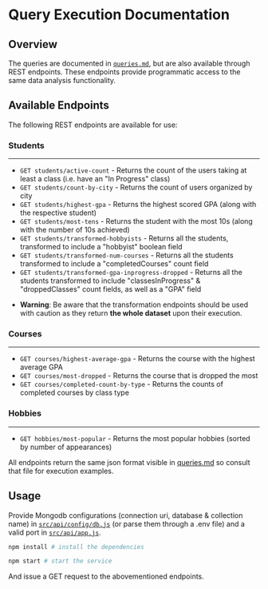 # Query Execution Documentation

## Overview

The queries are documented in [`queries.md`](queries.md), but are also available through REST endpoints. These endpoints provide programmatic access to the same data analysis functionality.

## Available Endpoints

The following REST endpoints are available for use:

### Students
----
- `GET students/active-count` - Returns the count of the users taking at least a class (i.e. have an "In Progress" class)
- `GET students/count-by-city` - Returns the count of users organized by city
- `GET students/highest-gpa` - Returns the highest scored GPA (along with the respective student)
- `GET students/most-tens` - Returns the student with the most 10s (along with the number of 10s achieved)
- `GET students/transformed-hobbyists` - Returns all the students, transformed to include a "hobbyist" boolean field
- `GET students/transformed-num-courses` - Returns all the students transformed to include a "completedCourses" count field
- `GET students/transformed-gpa-inprogress-dropped` - Returns all the students transformed to include "classesInProgress" & "droppedClasses" count fields, as well as a "GPA" field

* **Warning**: Be aware that the transformation endpoints should be used with caution as they return **the whole dataset** upon their execution.

### Courses
----
- `GET courses/highest-average-gpa` - Returns the course with the highest average GPA
- `GET courses/most-dropped` - Returns the course that is dropped the most
- `GET courses/completed-count-by-type` - Returns the counts of completed courses by class type

### Hobbies
----
- `GET hobbies/most-popular` - Returns the most popular hobbies (sorted by number of appearances)


All endpoints return the same json format visible in [queries.md](queries.md) so consult that file for execution examples.

## Usage

Provide Mongodb configurations (connection uri, database & collection name) in [`src/api/config/db.js`](src/api/config/db.js) (or parse them through a .env file) and a valid port in [`src/api/app.js`](src/api/app.js).

```bash
npm install # install the dependencies

npm start # start the service
```

And issue a GET request to the abovementioned endpoints.